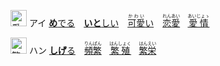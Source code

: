 <kbd><img src="https://glyphwiki.org/glyph/u611b.svg" width="26" height="26" alt="愛"></kbd>
<kbd>アイ</kbd>
[**め**でる](https://jisho.org/search/めでる)　[**いと**しい](https://jisho.org/search/いとしい)　[<ruby>可愛<rt>かわい</rt></ruby>い](https://jisho.org/search/可愛い)　[<ruby>恋愛<rt>れんあい</rt></ruby>](https://jisho.org/search/恋愛)　[<ruby>愛情<rt>あいじょゝ</rt></ruby>](https://jisho.org/search/愛情)

<kbd><img src="https://glyphwiki.org/glyph/u7e41.svg" width="26" height="26" alt="繁"></kbd>
<kbd>ハン</kbd>
[**しげ**る](https://jisho.org/search/しげる)　[<ruby>頻繁<rt>りんぱん</rt></ruby>](https://jisho.org/search/頻繁)　[<ruby>繁殖<rt>はんしょく</rt></ruby>](https://jisho.org/search/繁殖)　[<ruby>繁栄<rt>はんえい</rt></ruby>](https://jisho.org/search/繁栄)
